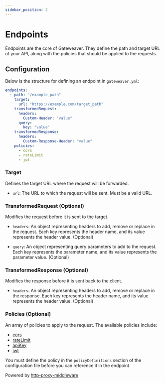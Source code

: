 ```yaml
---
sidebar_position: 2
---
```


# Endpoints

Endpoints are the core of Gateweaver. They define the path and target URL of your API, along with the policies that should be applied to the requests.

## Configuration

Below is the structure for defining an endpoint in `gateweaver.yml`:

```yaml title="gateweaver.yml"
endpoints:
  - path: "/example_path"
    target:
      url: "https://example.com/target_path"
    transformedRequest:
      headers:
        Custom-Header: "value"
      query:
        key: "value"
    transformedResponse:
      headers:
        Custom-Response-Header: "value"
    policies:
      - cors
      - rateLimit
      - jwt
```

### Target

Defines the target URL where the request will be forwarded.

- `url`: The URL to which the request will be sent. Must be a valid URL.

### TransformedRequest (Optional)

Modifies the request before it is sent to the target.

- `headers`: An object representing headers to add, remove or replace in the request. Each key represents the header name, and its value represents the header value. (Optional)

- `query`: An object representing query parameters to add to the request. Each key represents the parameter name, and its value represents the parameter value. (Optional)

### TransformedResponse (Optional)

Modifies the response before it is sent back to the client.

- `headers`: An object representing headers to add, remove or replace in the response. Each key represents the header name, and its value represents the header value. (Optional)

### Policies (Optional)

An array of policies to apply to the request. The available policies include:

- [cors](/docs/configuration/policies/cors)
- [rateLimit](/docs/configuration/policies/rate-limit)
- [apiKey](/docs/configuration/policies/api-key)
- [jwt](/docs/configuration/policies/jwt)

You must define the policy in the `policyDefinitions` section of the configuration file before you can reference it in the endpoint.

Powered by [http-proxy-middleware](https://github.com/chimurai/http-proxy-middleware/tree/v2.0.4#readme)
